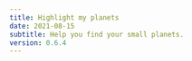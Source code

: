 ```yaml
---
title: Highlight my planets
date: 2021-08-15
subtitle: Help you find your small planets.
version: 0.6.4
---
```

